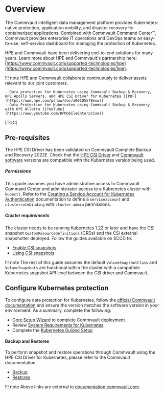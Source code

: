 # Overview

The Commvault intelligent data management platform provides Kubernetes-native protection, application mobility, and disaster recovery for containerized applications. Combined with Commvault Command Center™, Commvault provides enterprise IT operations and DevOps teams an easy-to-use, self-service dashboard for managing the protection of Kubernetes.

HPE and Commvault have been delivering end-to-end solutions for many years. Learn more about HPE and Commvault's partnership here: [https://www.commvault.com/supported-technologies/hpe](https://www.commvault.com/supported-technologies/hpe).

!!! note
    HPE and Commvault collaborate continuously to deliver assets relevant to our joint customers.

    - Data protection for Kubernetes using Commvault Backup & Recovery, HPE Apollo Servers, and HPE CSI Driver for Kubernetes ([PDF](https://www.hpe.com/psnow/doc/a00105578enw))
    - Data Protection for Kubernetes using Commvault Backup & Recovery with HPE Alletra ([YouTube](https://www.youtube.com/HPMobileEnterprise))

[TOC]

## Pre-requisites

The HPE CSI Driver has been validated on Commvault Complete Backup and Recovery 2022E. 
Check that the [HPE CSI Driver](https://scod.hpedev.io/csi_driver/index.html#compatibility_and_support) and [Commvault software](https://documentation.commvault.com/2022e/essential/124720_system_requirements_for_kubernetes.html#kubernetes-release-supportability) versions are compatible with the Kubernetes version being used.

##### Permissions

This guide assumes you have administrative access to Commvault Command Center and administrator access to a Kubernetes cluster with `kubectl`. Refer to the [Creating a Service Account for Kubernetes Authentication](https://documentation.commvault.com/2022e/essential/129223_creating_kubernetes_cluster_admin_service_account_for_commvault.html) documentation to define a `serviceaccount` and `clusterrolebinding` with `cluster-admin` permissions.

##### Cluster requirements

The cluster needs to be running Kubernetes 1.22 or later and have the CSI snapshot `CustomResourceDefinitions` (CRDs) and the CSI external snapshotter deployed. Follow the guides available on SCOD to:

- [Enable CSI snapshots](../../csi_driver/using.md#enabling_csi_snapshots)
- [Using CSI snapshots](../../csi_driver/using.md#using_csi_snapshots)

!!! note
    The rest of this guide assumes the default `VolumeSnapshotClass` and `VolumeSnapshots` are functional within the cluster with a compatible Kubernetes snapshot API level between the CSI driver and Commvault.

## Configure Kubernetes protection

To configure data protection for Kubernetes, follow the [official Commvault documentation](https://documentation.commvault.com/2022e/essential/123634_protecting_kubernetes_with_commvault.html) and ensure the version matches the software version in your environment.
As a summary, complete the following:

- [Core Setup Wizard](https://documentation.commvault.com/2022e/essential/86638_step_3_complete_core_setup_wizard.html) to complete Commvault deployment
- Review [System Requirements for Kubernetes](https://documentation.commvault.com/2022e/essential/124720_system_requirements_for_kubernetes.html)
- Complete the [Kubernetes Guided Setup](https://documentation.commvault.com/2022e/essential/131390_completing_guided_setup_for_kubernetes.html)

#### Backup and Restores

To perform snapshot and restore operations through Commvault using the HPE CSI Driver for Kubernetes, please refer to the Commvault documentation.

- [Backup](https://documentation.commvault.com/2022e/essential/123639_backups_for_kubernetes.html)
- [Restores](https://documentation.commvault.com/2022e/essential/123640_restores_for_kubernetes.html)

!!! note
    Above links are external to [documentation.commvault.com](https://documentation.commvault.com/).
